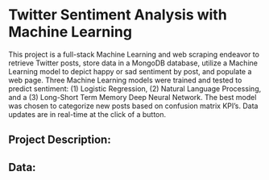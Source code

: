 # Twitter Sentiment Analysis with Machine Learning 
This project is a full-stack Machine Learning and web scraping endeavor to retrieve Twitter posts, store data in a MongoDB database, utilize a Machine Learning model to depict happy or sad sentiment by post, and populate a web page. Three Machine Learning models were trained and tested to predict sentiment: (1) Logistic Regression, (2) Natural Language Processing, and a (3) Long-Short Term Memory Deep Neural Network. The best model was chosen to categorize new posts based on confusion matrix KPI’s. Data updates are in real-time at the click of a button.


## Project Description:

## Data:

## 

